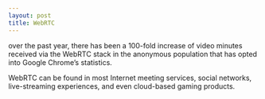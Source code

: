 ```yaml
---
layout: post
title: WebRTC
---
```


over the past year, there has been a 100-fold increase of video minutes received via the WebRTC stack in the anonymous population that has opted into Google Chrome’s statistics.

WebRTC can be found in most Internet meeting services, social networks, live-streaming experiences, and even cloud-based gaming products.